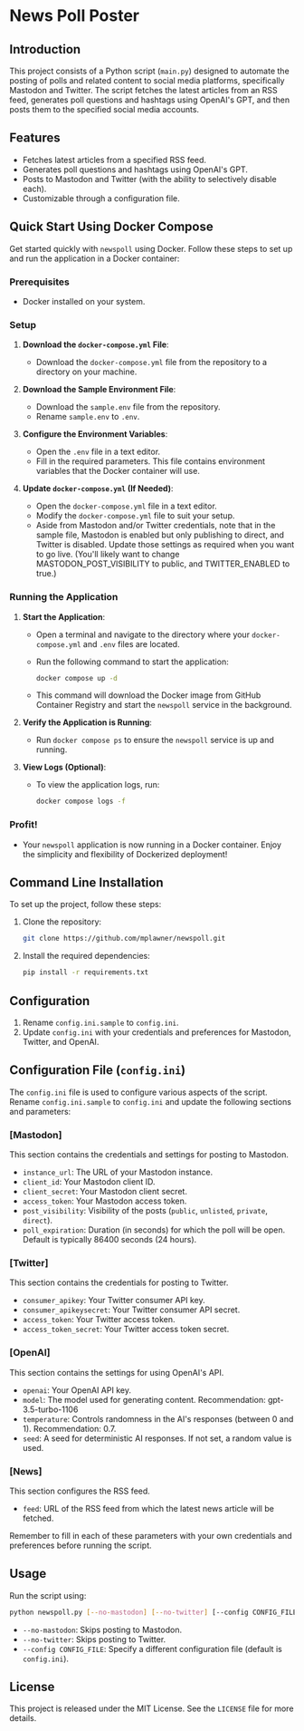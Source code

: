 # News Poll Poster

## Introduction
This project consists of a Python script (`main.py`) designed to automate the posting of polls and related content to social media platforms, specifically Mastodon and Twitter. The script fetches the latest articles from an RSS feed, generates poll questions and hashtags using OpenAI's GPT, and then posts them to the specified social media accounts.

## Features
- Fetches latest articles from a specified RSS feed.
- Generates poll questions and hashtags using OpenAI's GPT.
- Posts to Mastodon and Twitter (with the ability to selectively disable each).
- Customizable through a configuration file.

## Quick Start Using Docker Compose

Get started quickly with `newspoll` using Docker. Follow these steps to set up and run the application in a Docker container:

### Prerequisites

- Docker installed on your system.

### Setup

1. **Download the `docker-compose.yml` File**:
   - Download the `docker-compose.yml` file from the repository to a directory on your machine.

2. **Download the Sample Environment File**:
   - Download the `sample.env` file from the repository.
   - Rename `sample.env` to `.env`.

3. **Configure the Environment Variables**:
   - Open the `.env` file in a text editor.
   - Fill in the required parameters. This file contains environment variables that the Docker container will use.

4. **Update `docker-compose.yml` (If Needed)**:
   - Open the `docker-compose.yml` file in a text editor.
   - Modify the `docker-compose.yml` file to suit your setup.
   - Aside from Mastodon and/or Twitter credentials, note that in the sample file, Mastodon is enabled but only publishing to direct, and Twitter is disabled. Update those settings as required when you want to go live. (You'll likely want to change MASTODON_POST_VISIBILITY to public, and TWITTER_ENABLED to true.) 

### Running the Application

1. **Start the Application**:
   - Open a terminal and navigate to the directory where your `docker-compose.yml` and `.env` files are located.
   - Run the following command to start the application:

     ```bash
     docker compose up -d
     ```

   - This command will download the Docker image from GitHub Container Registry and start the `newspoll` service in the background.

2. **Verify the Application is Running**:
   - Run `docker compose ps` to ensure the `newspoll` service is up and running.

3. **View Logs (Optional)**:
   - To view the application logs, run:

     ```bash
     docker compose logs -f
     ```

### Profit!

- Your `newspoll` application is now running in a Docker container. Enjoy the simplicity and flexibility of Dockerized deployment!

## Command Line Installation
To set up the project, follow these steps:

1. Clone the repository:
   ```bash
   git clone https://github.com/mplawner/newspoll.git
   ```

2. Install the required dependencies:
   ```bash
   pip install -r requirements.txt
   ```

## Configuration
1. Rename `config.ini.sample` to `config.ini`.
2. Update `config.ini` with your credentials and preferences for Mastodon, Twitter, and OpenAI.

## Configuration File (`config.ini`)
The `config.ini` file is used to configure various aspects of the script. Rename `config.ini.sample` to `config.ini` and update the following sections and parameters:

### [Mastodon]
This section contains the credentials and settings for posting to Mastodon.
- `instance_url`: The URL of your Mastodon instance.
- `client_id`: Your Mastodon client ID.
- `client_secret`: Your Mastodon client secret.
- `access_token`: Your Mastodon access token.
- `post_visibility`: Visibility of the posts (`public`, `unlisted`, `private`, `direct`). 
- `poll_expiration`: Duration (in seconds) for which the poll will be open. Default is typically 86400 seconds (24 hours).

### [Twitter]
This section contains the credentials for posting to Twitter.
- `consumer_apikey`: Your Twitter consumer API key.
- `consumer_apikeysecret`: Your Twitter consumer API secret.
- `access_token`: Your Twitter access token.
- `access_token_secret`: Your Twitter access token secret.

### [OpenAI]
This section contains the settings for using OpenAI's API.
- `openai`: Your OpenAI API key. 
- `model`: The model used for generating content. Recommendation: gpt-3.5-turbo-1106
- `temperature`: Controls randomness in the AI's responses (between 0 and 1). Recommendation: 0.7.
- `seed`: A seed for deterministic AI responses. If not set, a random value is used.

### [News]
This section configures the RSS feed.
- `feed`: URL of the RSS feed from which the latest news article will be fetched.

Remember to fill in each of these parameters with your own credentials and preferences before running the script.

## Usage
Run the script using:
```bash
python newspoll.py [--no-mastodon] [--no-twitter] [--config CONFIG_FILE]
```
- `--no-mastodon`: Skips posting to Mastodon.
- `--no-twitter`: Skips posting to Twitter.
- `--config CONFIG_FILE`: Specify a different configuration file (default is `config.ini`).

## License
This project is released under the MIT License. See the `LICENSE` file for more details.
```
